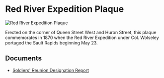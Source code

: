 # Red River Expedition Plaque

![Red River Expedition Plaque](images/voyageurs-plaque.jpg)

Erected on the corner of Queen Street West and Huron Street, this plaque commemorates in 1870 when the Red River Expedition under Col. Wolseley portaged the Sault Rapids beginning May 23.

## Documents

-   [Soldiers' Reunion Designation Report](documents/soldiers-reunion-designation.pdf)